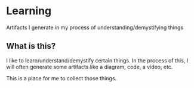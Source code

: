 # Learning

Artifacts I generate in my process of understanding/demystifying things

## What is this?

I like to learn/understand/demystify certain things. In the process of this, I will often generate some artifacts like a diagram, code, a video, etc.

This is a place for me to collect those things.
